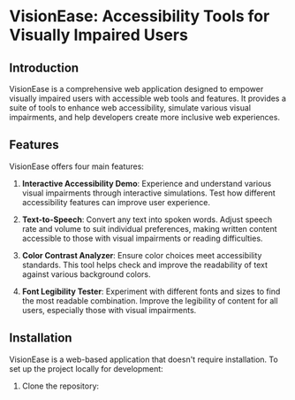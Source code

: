 # VisionEase: Accessibility Tools for Visually Impaired Users

## Introduction

VisionEase is a comprehensive web application designed to empower visually impaired users with accessible web tools and features. It provides a suite of tools to enhance web accessibility, simulate various visual impairments, and help developers create more inclusive web experiences.

## Features

VisionEase offers four main features:

1. **Interactive Accessibility Demo**: Experience and understand various visual impairments through interactive simulations. Test how different accessibility features can improve user experience.

2. **Text-to-Speech**: Convert any text into spoken words. Adjust speech rate and volume to suit individual preferences, making written content accessible to those with visual impairments or reading difficulties.

3. **Color Contrast Analyzer**: Ensure color choices meet accessibility standards. This tool helps check and improve the readability of text against various background colors.

4. **Font Legibility Tester**: Experiment with different fonts and sizes to find the most readable combination. Improve the legibility of content for all users, especially those with visual impairments.

## Installation

VisionEase is a web-based application that doesn't require installation. To set up the project locally for development:

1. Clone the repository:

